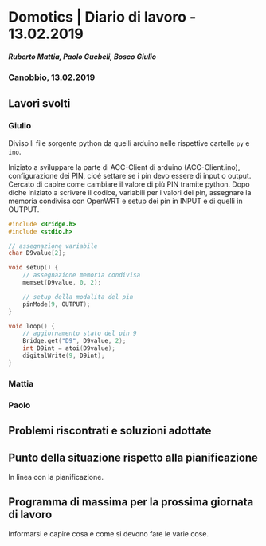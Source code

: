 # Domotics | Diario di lavoro - 13.02.2019

##### Ruberto Mattia, Paolo Guebeli, Bosco Giulio

### Canobbio, 13.02.2019

## Lavori svolti

### Giulio

Diviso li file sorgente python da quelli arduino nelle rispettive cartelle `py` e `ino`.

Iniziato a sviluppare la parte di ACC-Client di arduino (ACC-Client.ino), configurazione dei PIN,
cio&eacute; settare se i pin devo essere di input o output.  
Cercato di capire come cambiare il valore di pi&ugrave; PIN tramite python. Dopo diche iniziato a
scrivere il codice, variabili per i valori dei pin, assegnare la memoria condivisa con OpenWRT e
setup dei pin in INPUT e di quelli in OUTPUT.

```c
#include <Bridge.h>
#include <stdio.h>

// assegnazione variabile
char D9value[2];  

void setup() {
    // assegnazione memoria condivisa
    memset(D9value, 0, 2);

    // setup della modalita del pin
    pinMode(9, OUTPUT);
}

void loop() {
    // aggiornamento stato del pin 9
    Bridge.get("D9", D9value, 2);
    int D9int = atoi(D9value);
    digitalWrite(9, D9int);
}
```

### Mattia

### Paolo


##  Problemi riscontrati e soluzioni adottate


##  Punto della situazione rispetto alla pianificazione
In linea con la pianificazione.


## Programma di massima per la prossima giornata di lavoro
Informarsi e capire cosa e come si devono fare le varie cose.

